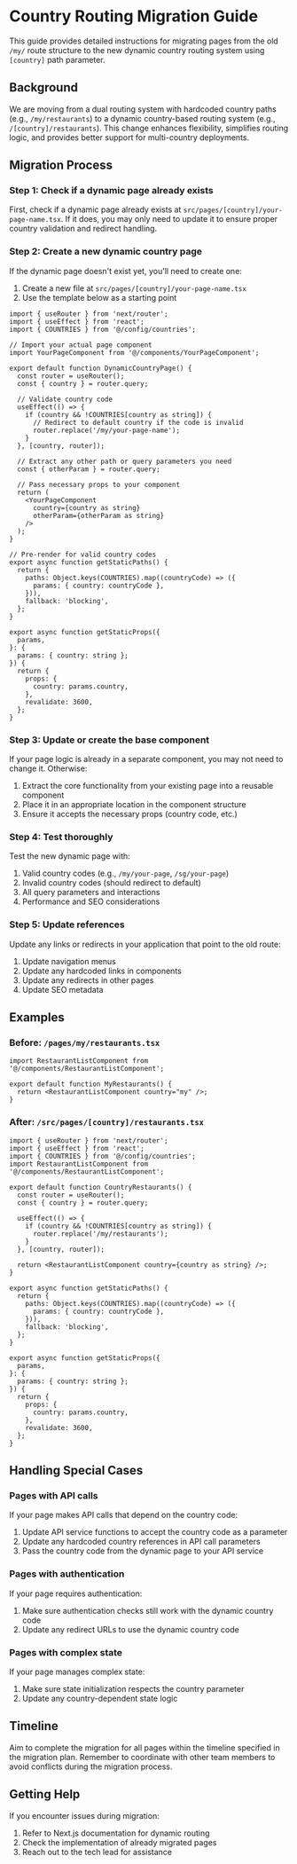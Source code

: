 # Country Routing Migration Guide

This guide provides detailed instructions for migrating pages from the old `/my/` route structure to the new dynamic country routing system using `[country]` path parameter.

## Background

We are moving from a dual routing system with hardcoded country paths (e.g., `/my/restaurants`) to a dynamic country-based routing system (e.g., `/[country]/restaurants`). This change enhances flexibility, simplifies routing logic, and provides better support for multi-country deployments.

## Migration Process

### Step 1: Check if a dynamic page already exists

First, check if a dynamic page already exists at `src/pages/[country]/your-page-name.tsx`. If it does, you may only need to update it to ensure proper country validation and redirect handling.

### Step 2: Create a new dynamic country page

If the dynamic page doesn't exist yet, you'll need to create one:

1. Create a new file at `src/pages/[country]/your-page-name.tsx`
2. Use the template below as a starting point

```tsx
import { useRouter } from 'next/router';
import { useEffect } from 'react';
import { COUNTRIES } from '@/config/countries';

// Import your actual page component
import YourPageComponent from '@/components/YourPageComponent';

export default function DynamicCountryPage() {
  const router = useRouter();
  const { country } = router.query;

  // Validate country code
  useEffect(() => {
    if (country && !COUNTRIES[country as string]) {
      // Redirect to default country if the code is invalid
      router.replace('/my/your-page-name');
    }
  }, [country, router]);

  // Extract any other path or query parameters you need
  const { otherParam } = router.query;

  // Pass necessary props to your component
  return (
    <YourPageComponent
      country={country as string}
      otherParam={otherParam as string}
    />
  );
}

// Pre-render for valid country codes
export async function getStaticPaths() {
  return {
    paths: Object.keys(COUNTRIES).map((countryCode) => ({
      params: { country: countryCode },
    })),
    fallback: 'blocking',
  };
}

export async function getStaticProps({
  params,
}: {
  params: { country: string };
}) {
  return {
    props: {
      country: params.country,
    },
    revalidate: 3600,
  };
}
```

### Step 3: Update or create the base component

If your page logic is already in a separate component, you may not need to change it. Otherwise:

1. Extract the core functionality from your existing page into a reusable component
2. Place it in an appropriate location in the component structure
3. Ensure it accepts the necessary props (country code, etc.)

### Step 4: Test thoroughly

Test the new dynamic page with:

1. Valid country codes (e.g., `/my/your-page`, `/sg/your-page`)
2. Invalid country codes (should redirect to default)
3. All query parameters and interactions
4. Performance and SEO considerations

### Step 5: Update references

Update any links or redirects in your application that point to the old route:

1. Update navigation menus
2. Update any hardcoded links in components
3. Update any redirects in other pages
4. Update SEO metadata

## Examples

### Before: `/pages/my/restaurants.tsx`

```tsx
import RestaurantListComponent from '@/components/RestaurantListComponent';

export default function MyRestaurants() {
  return <RestaurantListComponent country="my" />;
}
```

### After: `/src/pages/[country]/restaurants.tsx`

```tsx
import { useRouter } from 'next/router';
import { useEffect } from 'react';
import { COUNTRIES } from '@/config/countries';
import RestaurantListComponent from '@/components/RestaurantListComponent';

export default function CountryRestaurants() {
  const router = useRouter();
  const { country } = router.query;

  useEffect(() => {
    if (country && !COUNTRIES[country as string]) {
      router.replace('/my/restaurants');
    }
  }, [country, router]);

  return <RestaurantListComponent country={country as string} />;
}

export async function getStaticPaths() {
  return {
    paths: Object.keys(COUNTRIES).map((countryCode) => ({
      params: { country: countryCode },
    })),
    fallback: 'blocking',
  };
}

export async function getStaticProps({
  params,
}: {
  params: { country: string };
}) {
  return {
    props: {
      country: params.country,
    },
    revalidate: 3600,
  };
}
```

## Handling Special Cases

### Pages with API calls

If your page makes API calls that depend on the country code:

1. Update API service functions to accept the country code as a parameter
2. Update any hardcoded country references in API call parameters
3. Pass the country code from the dynamic page to your API service

### Pages with authentication

If your page requires authentication:

1. Make sure authentication checks still work with the dynamic country code
2. Update any redirect URLs to use the dynamic country code

### Pages with complex state

If your page manages complex state:

1. Make sure state initialization respects the country parameter
2. Update any country-dependent state logic

## Timeline

Aim to complete the migration for all pages within the timeline specified in the migration plan. Remember to coordinate with other team members to avoid conflicts during the migration process.

## Getting Help

If you encounter issues during migration:

1. Refer to Next.js documentation for dynamic routing
2. Check the implementation of already migrated pages
3. Reach out to the tech lead for assistance
